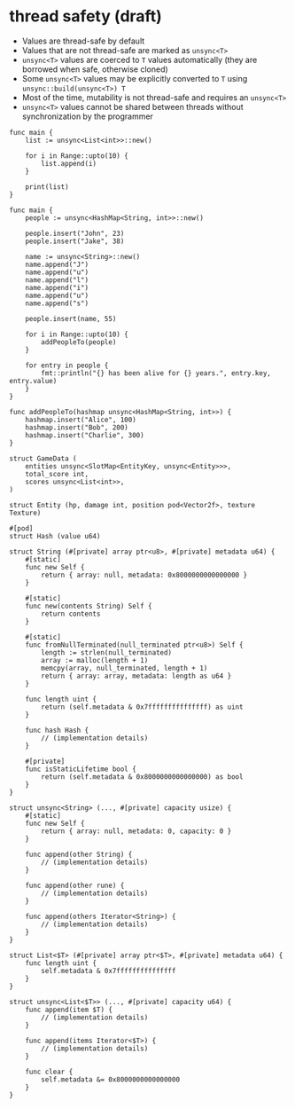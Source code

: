 
# thread safety (draft)

- Values are thread-safe by default
- Values that are not thread-safe are marked as `unsync<T>`
- `unsync<T>` values are coerced to `T` values automatically (they are borrowed when safe, otherwise cloned)
- Some `unsync<T>` values may be explicitly converted to `T` using `unsync::build(unsync<T>) T`
- Most of the time, mutability is not thread-safe and requires an `unsync<T>`
- `unsync<T>` values cannot be shared between threads without synchronization by the programmer

```
func main {
    list := unsync<List<int>>::new()

    for i in Range::upto(10) {
        list.append(i)
    }

    print(list)
}
```

```
func main {
    people := unsync<HashMap<String, int>>::new()

    people.insert("John", 23)
    people.insert("Jake", 38)

    name := unsync<String>::new()
    name.append("J")
    name.append("u")
    name.append("l")
    name.append("i")
    name.append("u")
    name.append("s")

    people.insert(name, 55)

    for i in Range::upto(10) {
        addPeopleTo(people)
    }

    for entry in people {
        fmt::println("{} has been alive for {} years.", entry.key, entry.value)
    }
}

func addPeopleTo(hashmap unsync<HashMap<String, int>>) {
    hashmap.insert("Alice", 100)
    hashmap.insert("Bob", 200)
    hashmap.insert("Charlie", 300)
}

struct GameData (
    entities unsync<SlotMap<EntityKey, unsync<Entity>>>,
    total_score int,
    scores unsync<List<int>>,
)

struct Entity (hp, damage int, position pod<Vector2f>, texture Texture)
```

```
#[pod]
struct Hash (value u64)
```

```
struct String (#[private] array ptr<u8>, #[private] metadata u64) {
    #[static]
    func new Self {
    	return { array: null, metadata: 0x8000000000000000 }
    }
    
    #[static]
    func new(contents String) Self {
        return contents
    }
    
    #[static]
    func fromNullTerminated(null_terminated ptr<u8>) Self {
        length := strlen(null_terminated)
        array := malloc(length + 1)
        memcpy(array, null_terminated, length + 1)
        return { array: array, metadata: length as u64 }
    }
    
    func length uint {
        return (self.metadata & 0x7fffffffffffffff) as uint
    }

    func hash Hash {
        // (implementation details)
    }
    
    #[private]
    func isStaticLifetime bool {
        return (self.metadata & 0x8000000000000000) as bool
    }
}

struct unsync<String> (..., #[private] capacity usize) {
    #[static]
    func new Self {
        return { array: null, metadata: 0, capacity: 0 }
    }
    
    func append(other String) {
        // (implementation details)
    }

    func append(other rune) {
        // (implementation details)
    }

    func append(others Iterator<String>) {
        // (implementation details)
    }
}

struct List<$T> (#[private] array ptr<$T>, #[private] metadata u64) {
    func length uint {
        self.metadata & 0x7fffffffffffffff
    }
}

struct unsync<List<$T>> (..., #[private] capacity u64) {
    func append(item $T) {
        // (implementation details)
    }

    func append(items Iterator<$T>) {
        // (implementation details)
    }

    func clear {
        self.metadata &= 0x8000000000000000
    }
}
```

